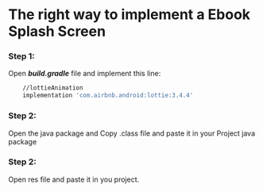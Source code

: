 
 The right way to implement a Ebook Splash Screen
===============
### Step 1:
Open ***build.gradle*** file and implement this line:
```sh
    //lottieAnimation
    implementation 'com.airbnb.android:lottie:3.4.4'
```
### Step 2:
Open the java  package and Copy .class file and paste it in your Project java package

### Step 2: 
Open res file and paste it in you project.

